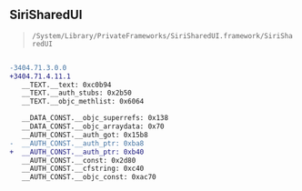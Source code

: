 ## SiriSharedUI

> `/System/Library/PrivateFrameworks/SiriSharedUI.framework/SiriSharedUI`

```diff

-3404.71.3.0.0
+3404.71.4.11.1
   __TEXT.__text: 0xc0b94
   __TEXT.__auth_stubs: 0x2b50
   __TEXT.__objc_methlist: 0x6064

   __DATA_CONST.__objc_superrefs: 0x138
   __DATA_CONST.__objc_arraydata: 0x70
   __AUTH_CONST.__auth_got: 0x15b8
-  __AUTH_CONST.__auth_ptr: 0xba8
+  __AUTH_CONST.__auth_ptr: 0xb40
   __AUTH_CONST.__const: 0x2d80
   __AUTH_CONST.__cfstring: 0xc40
   __AUTH_CONST.__objc_const: 0xac70

```
